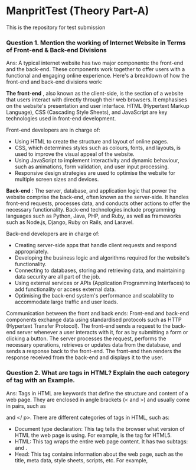 # ManpritTest (Theory Part-A)
This is the repository for test submission

###  Question 1. Mention the working of Internet Website in Terms of Front-end & Back-end Divisions
Ans: A typical internet website has two major components: the front-end and the back-end. These components work together to offer users with a functional and engaging online experience. Here's a breakdown of how the front-end and back-end divisions work:

**The front-end** , also known as the client-side, is the section of a website that users interact with directly through their web browsers. It emphasises on the website's presentation and user interface. HTML (Hypertext Markup Language), CSS (Cascading Style Sheets), and JavaScript are key technologies used in front-end development.

Front-end developers are in charge of:

* Using HTML to create the structure and layout of online pages.
* CSS, which determines styles such as colours, fonts, and layouts, is used to improve the visual appeal of the website.
* Using JavaScript to implement interactivity and dynamic behaviour, such as animations, form validation, and user input processing.
* Responsive design strategies are used to optimise the website for multiple screen sizes and devices.

**Back-end** :
The server, database, and application logic that power the website comprise the back-end, often known as the server-side. It handles front-end requests, processes data, and conducts other actions to offer the necessary functionality. Back-end technologies include programming languages such as Python, Java, PHP, and Ruby, as well as frameworks such as Node.js, Django, Ruby on Rails, and Laravel.

Back-end developers are in charge of:
* Creating server-side apps that handle client requests and respond appropriately.
* Developing the business logic and algorithms required for the website's functionality.
* Connecting to databases, storing and retrieving data, and maintaining data security are all part of the job.
* Using external services or APIs (Application Programming Interfaces) to add functionality or access external data.
* Optimising the back-end system's performance and scalability to accommodate large traffic and user loads.

Communication between the front and back ends:
Front-end and back-end components exchange data using standardised protocols such as HTTP (Hypertext Transfer Protocol). The front-end sends a request to the back-end server whenever a user interacts with it, for as by submitting a form or clicking a button. The server processes the request, performs the necessary operations, retrieves or updates data from the database, and sends a response back to the front-end. The front-end then renders the response received from the back-end and displays it to the user.

###  Question 2. What are tags in HTML? Explain the each category of tag with an Example.
Ans: Tags in HTML are keywords that define the structure and content of a web page. They are enclosed in angle brackets (< and >) and usually come in pairs, such as <p> and </ p>. There are different categories of tags in HTML, such as:

* Document type declaration: This tag tells the browser what version of HTML the web page is using. For example, <!DOCTYPE html> is the tag for HTML5.
* HTML: This tag wraps the entire web page content. It has two subtags: <head> and <body>.
* Head: This tag contains information about the web page, such as the title, meta data, style sheets, scripts, etc. For example, <title>My Web Page< / title> sets the title of the web page.
* Body: This tag contains the main content of the web page, such as text, images, links, forms, etc. For example, <h 1>Welcome to My Web Page</ h 1> creates a heading with the text "Welcome to My Web Page".
* Structural: These tags define the layout and organization of the web page content. They include tags such as <div>, <section>, <article>, <header>, <footer>, etc. For example, <div id="main">...</div> creates a division with the id "main".
* Semantic: These tags provide meaning and context to the web page content. They include tags such as <p>, <em>, <strong>, <a>, <img>, etc. For example, <p>This is a paragraph.</p> creates a paragraph with the text "This is a paragraph".
* List: These tags create ordered or unordered lists of items. They include tags such as <ol>, <ul>, <li>, etc. For example, <ul><li>Apple</li><li>Banana</li><li>Orange</li></ul> creates an unordered list of fruits.
* Table: These tags create tables of data. They include tags such as <table>, <tr>, <td>, <th>, etc. For example, <table><tr><th>Name</th><th>Age</th></tr><tr><td>Alice</td><td>25</td></tr><tr><td>Bob</td><td>30</td></tr></table> creates a table with two columns and three rows.
* Form: These tags create forms for user input. They include tags such as <form>, <input>, <label>, <button>, etc. For example, <form action="/submit" method="POST"><label for="name">Name:</label><input type="text" id="name" name="name"><button type="submit">Submit</button></form> creates a form with a text input and a submit button.
